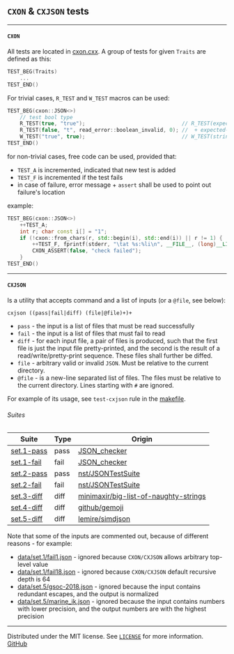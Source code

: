 ## `CXON` & `CXJSON` tests


--------------------------------------------------------------------------------
#### `CXON`

All tests are located in [cxon.cxx](cxon.cxx). A group of tests for given `Traits`
are defined as this:

``` c++
TEST_BEG(Traits)
    ...
TEST_END()
```

For trivial cases, `R_TEST` and `W_TEST` macros can be used:

``` c++
TEST_BEG(cxon::JSON<>)
    // test bool type
    R_TEST(true, "true");                               // R_TEST(expected-value, string)
    R_TEST(false, "t", read_error::boolean_invalid, 0); //  + expected-error, expected-error-offset
    W_TEST("true", true);                               // W_TEST(string, input-value)
TEST_END()
```

for non-trivial cases, free code can be used, provided that:
- `TEST_A` is incremented, indicated that new test is added
- `TEST_F` is incremented if the test fails
- in case of failure, error message + `assert` shall be used to point out failure's location

example:

``` c++
TEST_BEG(cxon::JSON<>)
    ++TEST_A;
    int r; char const i[] = "1";
    if (!cxon::from_chars(r, std::begin(i), std::end(i)) || r != 1) {
        ++TEST_F, fprintf(stderr, "\tat %s:%li\n", __FILE__, (long)__LINE__);
        CXON_ASSERT(false, "check failed");
    }
TEST_END()
```


--------------------------------------------------------------------------------
#### `CXJSON`

Is a utility that accepts command and a list of inputs (or a `@file`, see below):

    cxjson ((pass|fail|diff) (file|@file)+)+

- `pass`  - the input is a list of files that must be read successfully
- `fail`  - the input is a list of files that must fail to read
- `diff`  - for each input file, a pair of files is produced, such that the first file
            is just the input file pretty-printed, and the second is the result of a
            read/write/pretty-print sequence. These files shall further be diffed.
- `file`  - arbitrary valid or invalid `JSON`. Must be relative to the current directory.
- `@file` - is a new-line separated list of files. The files must be relative to the
            current directory. Lines starting with `#` are ignored.

For example of its usage, see `test-cxjson` rule in the [makefile](makefile).

###### Suites

Suite                            | Type | Origin
---------------------------------|------|--------------------------------------------------------------------------------------------------
[set.1-pass](data/set.1-pass.in) | pass | [JSON_checker](http://json.org/JSON_checker)
[set.1-fail](data/set.1-fail.in) | fail | [JSON_checker](http://json.org/JSON_checker)
[set.2-pass](data/set.2-pass.in) | pass | [nst/JSONTestSuite](https://github.com/nst/JSONTestSuite)
[set.2-fail](data/set.2-fail.in) | fail | [nst/JSONTestSuite](https://github.com/nst/JSONTestSuite)
[set.3-diff](data/set.3-diff.in) | diff | [minimaxir/big-list-of-naughty-strings](https://github.com/minimaxir/big-list-of-naughty-strings)
[set.4-diff](data/set.4-diff.in) | diff | [github/gemoji](https://github.com/github/gemoji)
[set.5-diff](data/set.5-diff.in) | diff | [lemire/simdjson](https://github.com/lemire/simdjson)

Note that some of the inputs are commented out, because of different reasons - for example:
- [data/set.1/fail1.json](data/set.1/fail1.json) - ignored because `CXON/CXJSON` allows arbitrary
  top-level value
- [data/set.1/fail18.json](data/set.1/fail18.json) - ignored because `CXON/CXJSON` default recursive
  depth is 64
- [data/set.5/gsoc-2018.json](data/set.5/gsoc-2018.json) - ignored because the input contains redundant
  escapes, and the output is normalized
- [data/set.5/marine_ik.json](data/set.5/marine_ik.json) - ignored because the input contains numbers
  with lower precision, and the output numbers are with the highest precision


--------------------------------------------------------------------------------
Distributed under the MIT license. See [`LICENSE`](../LICENSE) for more information.  
[GitHub](https://github.com/oknenavin/cxon)  
